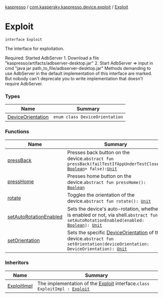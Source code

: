 [kaspresso](../../index.md) / [com.kaspersky.kaspresso.device.exploit](../index.md) / [Exploit](./index.md)

# Exploit

`interface Exploit`

The interface for exploitation.

Required: Started AdbServer
    1. Download a file "kaspresso/artifacts/adbserver-desktop.jar"
    2. Start AdbServer =&gt; input in cmd "java jar path_to_file/adbserver-desktop.jar"
Methods demanding to use AdbServer in the default implementation of this interface are marked.
    But nobody can't deprecate you to write implementation that doesn't require AdbServer.

### Types

| Name | Summary |
|---|---|
| [DeviceOrientation](-device-orientation/index.md) | `enum class DeviceOrientation` |

### Functions

| Name | Summary |
|---|---|
| [pressBack](press-back.md) | Presses back button on the device.`abstract fun pressBack(failTestIfAppUnderTestClosed: `[`Boolean`](https://kotlinlang.org/api/latest/jvm/stdlib/kotlin/-boolean/index.html)` = false): `[`Unit`](https://kotlinlang.org/api/latest/jvm/stdlib/kotlin/-unit/index.html) |
| [pressHome](press-home.md) | Presses home button on the device.`abstract fun pressHome(): `[`Boolean`](https://kotlinlang.org/api/latest/jvm/stdlib/kotlin/-boolean/index.html) |
| [rotate](rotate.md) | Toggles the orientation of the device.`abstract fun rotate(): `[`Unit`](https://kotlinlang.org/api/latest/jvm/stdlib/kotlin/-unit/index.html) |
| [setAutoRotationEnabled](set-auto-rotation-enabled.md) | Sets the device's auto-rotation, whether it is enabled or not, via shell.`abstract fun setAutoRotationEnabled(enabled: `[`Boolean`](https://kotlinlang.org/api/latest/jvm/stdlib/kotlin/-boolean/index.html)`): `[`Unit`](https://kotlinlang.org/api/latest/jvm/stdlib/kotlin/-unit/index.html) |
| [setOrientation](set-orientation.md) | Sets the specific [DeviceOrientation](-device-orientation/index.md) of the device.`abstract fun setOrientation(deviceOrientation: DeviceOrientation): `[`Unit`](https://kotlinlang.org/api/latest/jvm/stdlib/kotlin/-unit/index.html) |

### Inheritors

| Name | Summary |
|---|---|
| [ExploitImpl](../-exploit-impl/index.md) | The implementation of the [Exploit](./index.md) interface.`class ExploitImpl : `[`Exploit`](./index.md) |
